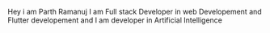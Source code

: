 Hey i am Parth Ramanuj
I am Full stack Developer in web Developement and Flutter developement
and I am developer in Artificial Intelligence
